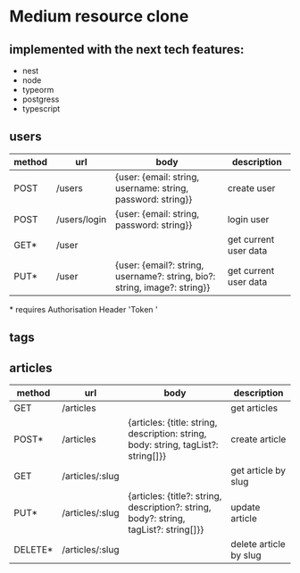 # Medium resource clone

## implemented with the next tech features:

- nest
- node
- typeorm
- postgress
- typescript

## users

| method | url          | body                                                                      | description           |
| ------ | ------------ | ------------------------------------------------------------------------- | --------------------- |
| POST   | /users       | {user: {email: string, username: string, password: string}}               | create user           |
| POST   | /users/login | {user: {email: string, password: string}}                                 | login user            |
| GET\*  | /user        |                                                                           | get current user data |
| PUT\*  | /user        | {user: {email?: string, username?: string, bio?: string, image?: string}} | get current user data |

\* requires Authorisation Header 'Token <token>'

## tags

## articles

| method   | url             | body                                                                                  | description            |
| -------- | --------------- | ------------------------------------------------------------------------------------- | ---------------------- |
| GET      | /articles       |                                                                                       | get articles           |
| POST\*   | /articles       | {articles: {title: string, description: string, body: string, tagList?: string[]}}    | create article         |
| GET      | /articles/:slug |                                                                                       | get article by slug    |
| PUT\*    | /articles/:slug | {articles: {title?: string, description?: string, body?: string, tagList?: string[]}} | update article         |
| DELETE\* | /articles/:slug |                                                                                       | delete article by slug |
